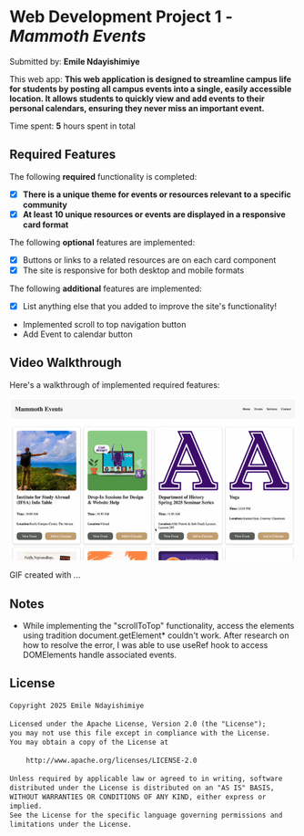 # Web Development Project 1 - *Mammoth Events*

Submitted by: **Emile Ndayishimiye**

This web app: **This web application is designed to streamline campus life for students by posting all campus events into a single, easily accessible location. It allows students to quickly view and add events to their personal calendars, ensuring they never miss an important event.**

Time spent: **5** hours spent in total

## Required Features

The following **required** functionality is completed:

- [x] **There is a unique theme for events or resources relevant to a specific community**
- [x] **At least 10 unique resources or events are displayed in a responsive card format**

The following **optional** features are implemented:

- [x] Buttons or links to a related resources are on each card component
- [x] The site is responsive for both desktop and mobile formats

The following **additional** features are implemented:

* [x] List anything else that you added to improve the site's functionality!
- Implemented scroll to top navigation button
- Add Event to calendar button
## Video Walkthrough

Here's a walkthrough of implemented required features:

<img src='src/assets/cp1.gif' title='Video Walkthrough' width='' alt='Video Walkthrough' />

<!-- Replace this with whatever GIF tool you used! -->
GIF created with ...  
<!-- Recommended tools:
[Kap](https://getkap.co/) for macOS
[ScreenToGif](https://www.screentogif.com/) for Windows
[peek](https://github.com/phw/peek) for Linux. -->

## Notes

- While implementing the "scrollToTop" functionality, access the elements using tradition document.getElement* couldn't work. After research on how to resolve the error, I was able to use useRef hook to access DOMElements handle associated events.

## License

    Copyright 2025 Emile Ndayishimiye

    Licensed under the Apache License, Version 2.0 (the "License");
    you may not use this file except in compliance with the License.
    You may obtain a copy of the License at

        http://www.apache.org/licenses/LICENSE-2.0

    Unless required by applicable law or agreed to in writing, software
    distributed under the License is distributed on an "AS IS" BASIS,
    WITHOUT WARRANTIES OR CONDITIONS OF ANY KIND, either express or implied.
    See the License for the specific language governing permissions and
    limitations under the License.